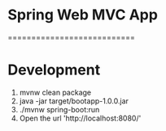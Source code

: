 # Spring Web MVC App 
===========================
 
# Development
1. mvnw clean package
2. java -jar target/bootapp-1.0.0.jar
3. ./mvnw spring-boot:run
4. Open the url 'http://localhost:8080/'

